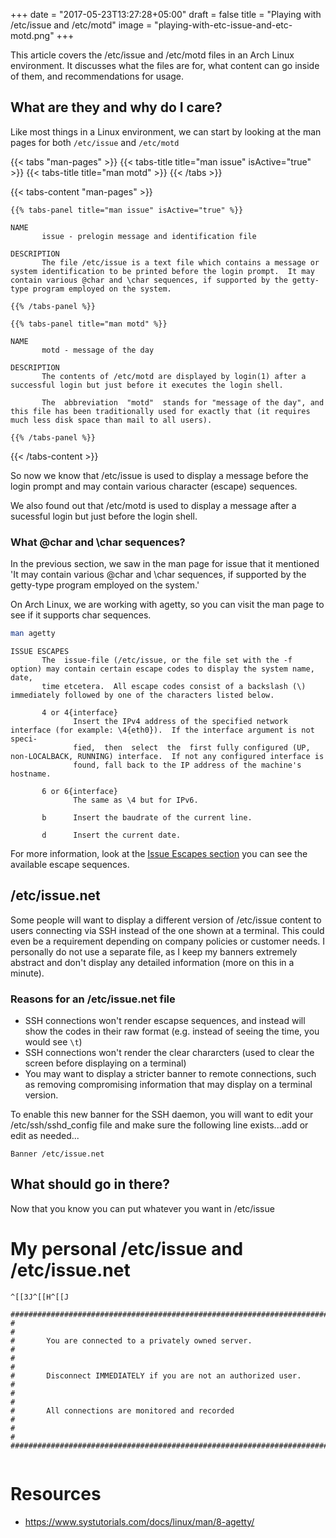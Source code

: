+++
date = "2017-05-23T13:27:28+05:00"
draft = false
title = "Playing with /etc/issue and /etc/motd"
image = "playing-with-etc-issue-and-etc-motd.png"
+++

This article covers the /etc/issue and /etc/motd files in an Arch Linux environment. It discusses what the files are for, what content can go inside of them, and recommendations for usage.



## What are they and why do I care?

Like most things in a Linux environment, we can start by looking at the man pages for both ```/etc/issue``` and ```/etc/motd```

{{< tabs "man-pages" >}}
    {{< tabs-title title="man issue" isActive="true" >}}
    {{< tabs-title title="man motd" >}}
{{< /tabs >}}

{{< tabs-content "man-pages" >}}

    {{% tabs-panel title="man issue" isActive="true" %}}
``` text
NAME
       issue - prelogin message and identification file

DESCRIPTION
       The file /etc/issue is a text file which contains a message or system identification to be printed before the login prompt.  It may contain various @char and \char sequences, if supported by the getty-type program employed on the system.

```
    {{% /tabs-panel %}}

    {{% tabs-panel title="man motd" %}}
```
NAME
       motd - message of the day

DESCRIPTION
       The contents of /etc/motd are displayed by login(1) after a successful login but just before it executes the login shell.

       The  abbreviation  "motd"  stands for "message of the day", and this file has been traditionally used for exactly that (it requires much less disk space than mail to all users).
```
    {{% /tabs-panel %}}

{{< /tabs-content >}}

So now we know that /etc/issue is used to display a message before the login prompt and may contain various character (escape) sequences.

We also found out that /etc/motd is used to display a message after a sucessful login but just before the login shell.


### What @char and \char sequences?

In the previous section, we saw in the man page for issue that it mentioned 'It may contain various @char and \char sequences, if supported by the getty-type program employed on the system.'

On Arch Linux, we are working with agetty, so you can visit the man page to see if it supports char sequences.

``` zsh
man agetty
```

```
ISSUE ESCAPES
       The  issue-file (/etc/issue, or the file set with the -f option) may contain certain escape codes to display the system name, date,
       time etcetera.  All escape codes consist of a backslash (\) immediately followed by one of the characters listed below.

       4 or 4{interface}
              Insert the IPv4 address of the specified network interface (for example: \4{eth0}).  If the interface argument is not speci‐
              fied,  then  select  the  first fully configured (UP, non-LOCALBACK, RUNNING) interface.  If not any configured interface is
              found, fall back to the IP address of the machine's hostname.

       6 or 6{interface}
              The same as \4 but for IPv6.

       b      Insert the baudrate of the current line.

       d      Insert the current date.
```

For more information, look at the [Issue Escapes section](https://www.systutorials.com/docs/linux/man/8-agetty/#lbAI) you can see the available escape sequences.


## /etc/issue.net

Some people will want to display a different version of /etc/issue content to users connecting via SSH instead of the one shown at a terminal. This could even be a requirement depending on company policies or customer needs. I personally do not use a separate file, as I keep my banners extremely abstract and don't display any detailed information (more on this in a minute).

### Reasons for an /etc/issue.net file
* SSH connections won't render escapse sequences, and instead will show the codes in their raw format (e.g. instead of seeing the time, you would see ```\t```)
* SSH connections won't render the clear chararcters (used to clear the screen before displaying on a terminal)
* You may want to display a stricter banner to remote connections, such as removing compromising information that may display on a terminal version.

To enable this new banner for the SSH daemon, you will want to edit your /etc/ssh/sshd_config file and make sure the following line exists...add or edit as needed...

```
Banner /etc/issue.net
```


## What should go in there?

Now that you know you can put whatever you want in /etc/issue


# My personal /etc/issue and /etc/issue.net

``` text
^[[3J^[[H^[[J

#########################################################################
#                                                                       #
#       You are connected to a privately owned server.                  #
#                                                                       #
#       Disconnect IMMEDIATELY if you are not an authorized user.       #
#                                                                       #
#       All connections are monitored and recorded                      #
#                                                                       #
#########################################################################


```


# Resources

* https://www.systutorials.com/docs/linux/man/8-agetty/

